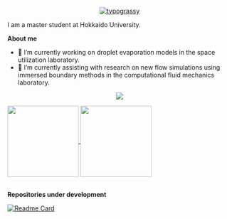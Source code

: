 <!--
**nobu-n2002/nobu-n2002** is a ✨ _special_ ✨ repository because its `README.md` (this file) appears on your GitHub profile.

Here are some ideas to get you started:

- 🔭 I’m currently working on ...
- 🌱 I’m currently learning ...
- 👯 I’m looking to collaborate on ...
- 🤔 I’m looking for help with ...
- 💬 Ask me about ...
- 📫 How to reach me: ...
- 😄 Pronouns: ...
- ⚡ Fun fact: ...
-->

<p align="center">
<a href="https://github.com/kawarimidoll/typograssy"><img alt="typograssy" src="https://typograssy.deno.dev/api?text=Nobuto%20NAKAMICHI's%20Profile%20"></a>
</p>

I am a master student at Hokkaido University.

**About me**
- 🔭 I’m currently working on droplet evaporation models in the space utilization laboratory. 
- 🌱 I’m currently assisting with research on new flow simulations using immersed boundary methods in the computational fluid mechanics laboratory.

<p align="center">
  <a href="https://skillicons.dev">
    <img src="https://skillicons.dev/icons?i=linux,ubuntu,cpp,py,opencv,blender,git,vim" />
  </a>
</p>

<a href="https://github.com/anuraghazra/github-readme-stats">
  <img height=160 align="center" src="https://github-readme-stats.vercel.app/api?username=nobu-n2002&show_icons=true&theme=shadow_blue&hide=issues,contribs" />
</a>
<a href="https://github.com/anuraghazra/convoychat">
  <img height=160 align="center" src="https://github-readme-stats.vercel.app/api/top-langs?username=nobu-n2002&layout=compact&langs_count=8&hide=jupyter%20notebook" />
</a>

\
**Repositories under development**

[![Readme Card](https://github-readme-stats.vercel.app/api/pin/?username=nobu-n2002&repo=PixelFlow&show_owner=True&theme=shadow_blue)](https://github.com/anuraghazra/github-readme-stats)

